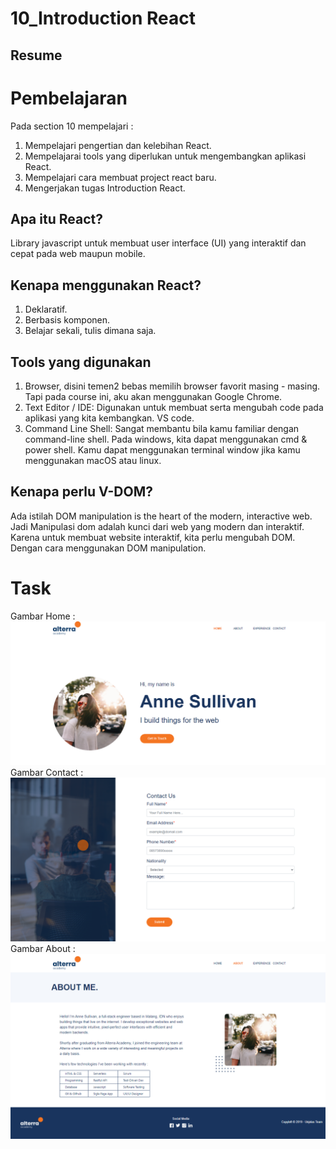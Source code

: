 # 10_Introduction React

## Resume

# Pembelajaran
Pada section 10 mempelajari :  
1. Mempelajari pengertian dan kelebihan React.   
2. Mempelajarai tools yang diperlukan untuk mengembangkan aplikasi React.  
3. Mempelajari cara membuat project react baru.    
4. Mengerjakan tugas Introduction React.    

## Apa itu React?
Library javascript untuk membuat user interface (UI) yang interaktif dan cepat pada web maupun mobile.  

## Kenapa menggunakan React?
1. Deklaratif.  
2. Berbasis komponen.   
3. Belajar sekali, tulis dimana saja.  

## Tools yang digunakan
1. Browser, disini temen2 bebas memilih browser favorit masing - masing. Tapi pada course ini, aku akan menggunakan Google Chrome.  
2. Text Editor / IDE: Digunakan untuk membuat serta mengubah code pada aplikasi yang kita kembangkan. VS code.  
3. Command Line Shell: Sangat membantu bila kamu familiar dengan command-line shell. Pada windows, kita dapat menggunakan cmd & power shell. Kamu dapat menggunakan terminal window jika kamu menggunakan macOS atau linux.  

## Kenapa perlu V-DOM?
Ada istilah DOM manipulation is the heart of the modern, interactive web. Jadi Manipulasi dom adalah kunci dari web yang modern dan interaktif. Karena untuk membuat website interaktif, kita perlu mengubah DOM. Dengan cara menggunakan DOM manipulation.  

# Task
Gambar Home :  
![alt text](https://github.com/rizqihidayat3017/react_muhammad-rizqi-hidayat/blob/master/10_Introduction%20React/Screenshoot/Home.png)  
Gambar Contact :  
![alt text](https://github.com/rizqihidayat3017/react_muhammad-rizqi-hidayat/blob/master/10_Introduction%20React/Screenshoot/Contact.png)  
Gambar About :  
![alt text](https://github.com/rizqihidayat3017/react_muhammad-rizqi-hidayat/blob/master/10_Introduction%20React/Screenshoot/About.png)  







